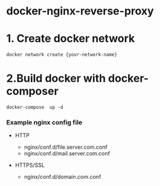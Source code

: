 # docker-nginx-reverse-proxy

# 1. Create docker network 
```
docker network create {your-network-name}
```

# 2.Build docker with docker-composer
```
docker-compose  up -d
```


### Example nginx config file
 - HTTP
    - nginx/conf.d/file.server.com.conf
    - nginx/conf.d/mail.server.com.conf

 - HTTPS/SSL
    - nginx/conf.d/domain.com.conf 